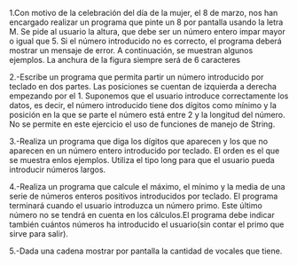 1.Con motivo de la celebración del día de la mujer, el 8 de marzo, nos han encargado
realizar un programa que pinte un 8 por pantalla usando la letra M. Se pide al usuario
la altura, que debe ser un número entero impar mayor o igual que 5. Si el número
introducido no es correcto, el programa deberá mostrar un mensaje de error. A
continuación, se muestran algunos ejemplos. La anchura de la figura siempre será de 6
caracteres

2.-Escribe un programa que permita partir un número introducido por teclado en dos
partes. Las posiciones se cuentan de izquierda a derecha empezando por
el 1. Suponemos que el usuario introduce correctamente los datos, es decir, el número
introducido tiene dos dígitos como mínimo y la posición en la que
se parte el número está entre 2 y la longitud del número. No se permite en este
ejercicio el uso de funciones de manejo de String.

3.-Realiza un programa que diga los dígitos que aparecen y los que no aparecen en 
un número entero introducido por teclado. El orden es el que se muestra enlos ejemplos. 
Utiliza el tipo long para que el usuario pueda introducir números largos.

4.-Realiza un programa que calcule el máximo, el mínimo y la media de una serie de
números enteros positivos introducidos por teclado. El programa terminará
cuando el usuario introduzca un número primo. Este último número no se tendrá en
cuenta en los cálculos.El programa debe indicar también cuántos
números ha introducido el usuario(sin contar el primo que sirve para salir).

5.-Dada una cadena mostrar por pantalla la cantidad de vocales que tiene.
